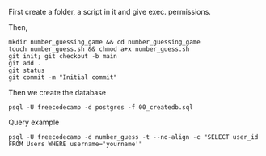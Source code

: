 First create a folder, a script in it and give exec. permissions.

Then,

```shell
mkdir number_guessing_game && cd number_guessing_game
touch number_guess.sh && chmod a+x number_guess.sh
git init; git checkout -b main
git add .
git status
git commit -m "Initial commit"
```

Then we create the database

```shell
psql -U freecodecamp -d postgres -f 00_createdb.sql
```

Query example

```shell
psql -U freecodecamp -d number_guess -t --no-align -c "SELECT user_id FROM Users WHERE username='yourname'"
```
